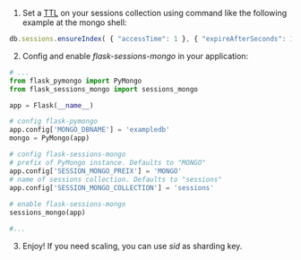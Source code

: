 1) Set a [TTL](http://docs.mongodb.org/manual/tutorial/expire-data/) on your sessions collection using command like the following example at the mongo shell:

```javascript
db.sessions.ensureIndex( { "accessTime": 1 }, { "expireAfterSeconds": 1800 } )
```

2) Config and enable *flask-sessions-mongo* in your application:

```python
# ...
from flask_pymongo import PyMongo
from flask_sessions_mongo import sessions_mongo

app = Flask(__name__)

# config flask-pymongo
app.config['MONGO_DBNAME'] = 'exampledb'
mongo = PyMongo(app)

# config flask-sessions-mongo
# prefix of PyMongo instance. Defaults to "MONGO"
app.config['SESSION_MONGO_PREIX'] = 'MONGO'
# name of sessions collection. Defaults to "sessions"
app.config['SESSION_MONGO_COLLECTION'] = 'sessions'
    
# enable flask-sessions-mongo
sessions_mongo(app)

#...
```
    
3) Enjoy! If you need scaling, you can use *sid* as sharding key.
